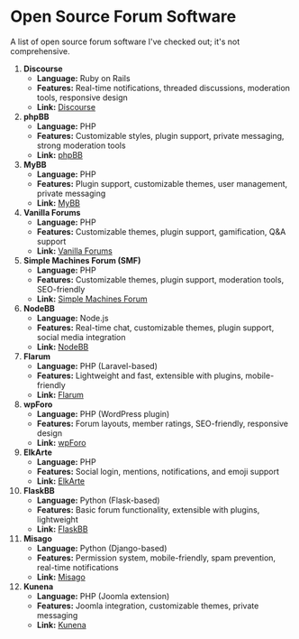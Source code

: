 # Open Source Forum Software

A list of open source forum software I've checked out; it's not comprehensive.

1. **Discourse**
   - **Language:** Ruby on Rails
   - **Features:** Real-time notifications, threaded discussions, moderation tools, responsive design
   - **Link:** [Discourse](https://www.discourse.org/)
2. **phpBB**
   - **Language:** PHP
   - **Features:** Customizable styles, plugin support, private messaging, strong moderation tools
   - **Link:** [phpBB](https://www.phpbb.com/)
3. **MyBB**
   - **Language:** PHP
   - **Features:** Plugin support, customizable themes, user management, private messaging
   - **Link:** [MyBB](https://mybb.com/)
4. **Vanilla Forums**
   - **Language:** PHP
   - **Features:** Customizable themes, plugin support, gamification, Q&A support
   - **Link:** [Vanilla Forums](https://open.vanillaforums.com/)
5. **Simple Machines Forum (SMF)**
   - **Language:** PHP
   - **Features:** Customizable themes, plugin support, moderation tools, SEO-friendly
   - **Link:** [Simple Machines Forum](https://www.simplemachines.org/)
6. **NodeBB**
   - **Language:** Node.js
   - **Features:** Real-time chat, customizable themes, plugin support, social media integration
   - **Link:** [NodeBB](https://nodebb.org/)
7. **Flarum**
   - **Language:** PHP (Laravel-based)
   - **Features:** Lightweight and fast, extensible with plugins, mobile-friendly
   - **Link:** [Flarum](https://flarum.org/)
8. **wpForo**
   - **Language:** PHP (WordPress plugin)
   - **Features:** Forum layouts, member ratings, SEO-friendly, responsive design
   - **Link:** [wpForo](https://wpforo.com/)
9. **ElkArte**
   - **Language:** PHP
   - **Features:** Social login, mentions, notifications, and emoji support
   - **Link:** [ElkArte](https://elkarte.net/)
10. **FlaskBB**
    - **Language:** Python (Flask-based)
    - **Features:** Basic forum functionality, extensible with plugins, lightweight
    - **Link:** [FlaskBB](https://flaskbb.org/)
11. **Misago**
    - **Language:** Python (Django-based)
    - **Features:** Permission system, mobile-friendly, spam prevention, real-time notifications
    - **Link:** [Misago](https://misago-project.org/)
12. **Kunena**
    - **Language:** PHP (Joomla extension)
    - **Features:** Joomla integration, customizable themes, private messaging
    - **Link:** [Kunena](https://www.kunena.org/)

